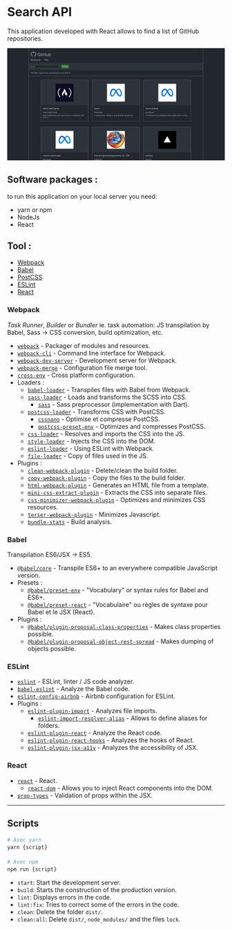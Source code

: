 # Search API

This application developed with React allows to find a list of GitHub repositories.

<img src="Search-GitHub.png"
     alt="Search-Github application" />

## Software packages :

to run this application on your local server you need:

- yarn or npm
- NodeJs
- React

## Tool :

- [Webpack](https://webpack.js.org/)
- [Babel](https://babeljs.io/)
- [PostCSS](https://postcss.org/)
- [ESLint](https://eslint.org/)
- [React](https://reactjs.org/)

### Webpack

*Task Runner*, *Builder* or *Bundler* ie. task automation: JS transpilation by Babel, Sass -> CSS conversion, build optimization, etc.

- [`webpack`](https://github.com/webpack/webpack) - Packager of modules and resources.
- [`webpack-cli`](https://github.com/webpack/webpack-cli) - Command line interface for Webpack.
- [`webpack-dev-server`](https://github.com/webpack/webpack-dev-server) - Development server for Webpack.
- [`webpack-merge`](https://github.com/survivejs/webpack-merge) - Configuration file merge tool.
- [`cross-env`](https://github.com/kentcdodds/cross-env) - Cross platform configuration.
- Loaders :
  - [`babel-loader`](https://webpack.js.org/loaders/babel-loader/) - Transpiles files with Babel from Webpack.
  - [`sass-loader`](https://webpack.js.org/loaders/sass-loader/) - Loads and transforms the SCSS into CSS.
    - [`sass`](https://github.com/sass/dart-sass) - Sass preprocessor (implementation with Dart).
  - [`postcss-loader`](https://webpack.js.org/loaders/postcss-loader/) - Transforms CSS with PostCSS.
    - [`cssnano`](https://github.com/cssnano/cssnano) - Optimise et compresse PostCSS.
    - [`postcss-preset-env`](https://www.npmjs.com/package/postcss-preset-env) - Optimizes and compresses PostCSS.
  - [`css-loader`](https://webpack.js.org/loaders/css-loader/) - Resolves and imports the CSS into the JS.
  - [`style-loader`](https://webpack.js.org/loaders/style-loader/) - Injects the CSS into the DOM.
  - [`eslint-loader`](https://webpack.js.org/loaders/eslint-loader/) - Using ESLint with Webpack.
  - [`file-loader`](https://webpack.js.org/loaders/file-loader/) - Copy of files used in the JS.
- Plugins :
  - [`clean-webpack-plugin`](https://github.com/johnagan/clean-webpack-plugin) - Delete/clean the build folder.
  - [`copy-webpack-plugin`](https://github.com/webpack-contrib/copy-webpack-plugin) - Copy the files to the build folder.
  - [`html-webpack-plugin`](https://github.com/jantimon/html-webpack-plugin) - Generates an HTML file from a template.
  - [`mini-css-extract-plugin`](https://github.com/webpack-contrib/mini-css-extract-plugin) - Extracts the CSS into separate files.
  - [`css-minimizer-webpack-plugin`](https://github.com/webpack-contrib/css-minimizer-webpack-plugin) - Optimizes and minimizes CSS resources.
  - [`terser-webpack-plugin`](https://github.com/webpack-contrib/terser-webpack-plugin) - Minimizes Javascript.
  - [`bundle-stats`](https://github.com/relative-ci/bundle-stats) - Build analysis.

### Babel

Transpilation ES6/JSX -> ES5.

- [`@babel/core`](https://www.npmjs.com/package/@babel/core) - Transpile ES6+ to an everywhere compatible JavaScript version.
- Presets :
  - [`@babel/preset-env`](https://babeljs.io/docs/en/babel-preset-env) - "Vocabulary" or syntax rules for Babel and ES6+.
  - [`@babel/preset-react`](https://babeljs.io/docs/en/babel-preset-react) - "Vocabulaire" ou règles de syntaxe pour Babel et le JSX (React).
- Plugins :
  - [`@babel/plugin-proposal-class-properties`](https://babeljs.io/docs/en/babel-plugin-proposal-class-properties) - Makes class properties possible.
  - [`@babel/plugin-proposal-object-rest-spread`](https://babeljs.io/docs/en/babel-plugin-proposal-object-rest-spread) - Makes dumping of objects possible.

### ESLint

- [`eslint`](https://github.com/eslint/eslint) - ESLint, linter / JS code analyzer.
- [`babel-eslint`](https://github.com/babel/babel-eslint) - Analyze the Babel code.
- [`eslint-config-airbnb`](https://github.com/airbnb/javascript/tree/master/packages/eslint-config-airbnb) - Airbnb configuration for ESLint.
- Plugins : 
  - [`eslint-plugin-import`](https://github.com/benmosher/eslint-plugin-import) - Analyzes file imports.
    - [`eslint-import-resolver-alias`](https://github.com/johvin/eslint-import-resolver-alias) - Allows to define aliases for folders.
  - [`eslint-plugin-react`](https://github.com/yannickcr/eslint-plugin-react) - Analyze the React code.
  - [`eslint-plugin-react-hooks`](https://github.com/facebook/react/tree/master/packages/eslint-plugin-react-hooks) - Analyzes the hooks of React.
  - [`eslint-plugin-jsx-a11y`](https://github.com/evcohen/eslint-plugin-jsx-a11y) - Analyzes the accessibility of JSX.

### React

- [`react`](https://github.com/facebook/react) - React.
  - [`react-dom`](https://github.com/facebook/react/tree/master/packages/react-dom) - Allows you to inject React components into the DOM.
- [`prop-types`](https://github.com/facebook/prop-types) - Validation of props within the JSX.

---

Scripts
-------

```sh
# Avec yarn
yarn {script}

# Avec npm
npm run {script}
```

- `start`: Start the development server.
- `build`: Starts the construction of the production version.
- `lint`: Displays errors in the code.
- `lint:fix`: Tries to correct some of the errors in the code.
- `clean`: Delete the folder `dist/`.
- `clean:all`: Delete `dist/`, `node_modules/` and the files `lock`.


